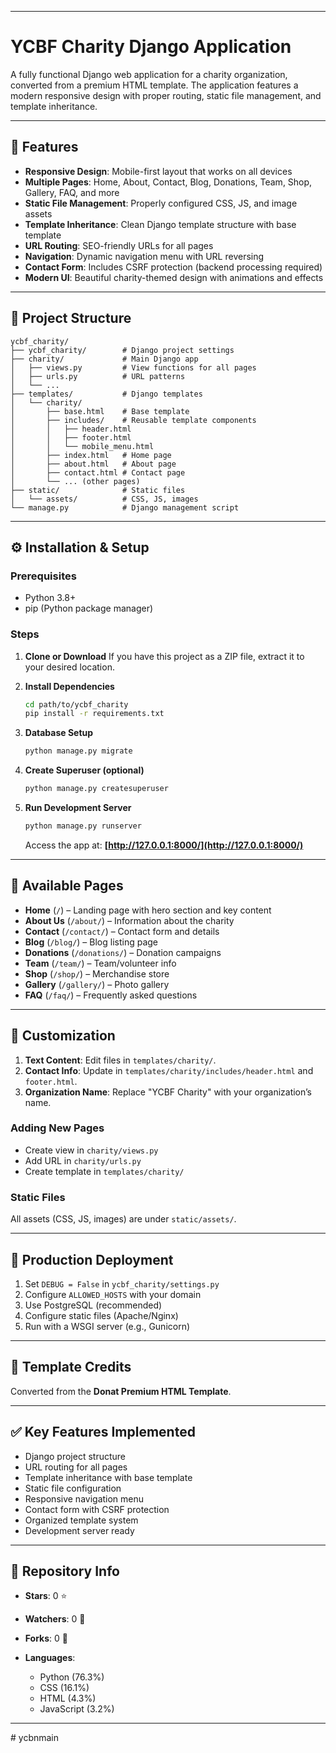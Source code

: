 

---

# YCBF Charity Django Application

A fully functional Django web application for a charity organization, converted from a premium HTML template. The application features a modern responsive design with proper routing, static file management, and template inheritance.

---

## 🌟 Features

* **Responsive Design**: Mobile-first layout that works on all devices
* **Multiple Pages**: Home, About, Contact, Blog, Donations, Team, Shop, Gallery, FAQ, and more
* **Static File Management**: Properly configured CSS, JS, and image assets
* **Template Inheritance**: Clean Django template structure with base template
* **URL Routing**: SEO-friendly URLs for all pages
* **Navigation**: Dynamic navigation menu with URL reversing
* **Contact Form**: Includes CSRF protection (backend processing required)
* **Modern UI**: Beautiful charity-themed design with animations and effects

---

## 📂 Project Structure

```
ycbf_charity/
├── ycbf_charity/        # Django project settings
├── charity/             # Main Django app
│   ├── views.py         # View functions for all pages
│   ├── urls.py          # URL patterns
│   └── ...
├── templates/           # Django templates
│   └── charity/
│       ├── base.html    # Base template
│       ├── includes/    # Reusable template components
│       │   ├── header.html
│       │   ├── footer.html
│       │   └── mobile_menu.html
│       ├── index.html   # Home page
│       ├── about.html   # About page
│       ├── contact.html # Contact page
│       └── ... (other pages)
├── static/              # Static files
│   └── assets/          # CSS, JS, images
└── manage.py            # Django management script
```

---

## ⚙️ Installation & Setup

### Prerequisites

* Python 3.8+
* pip (Python package manager)

### Steps

1. **Clone or Download**
   If you have this project as a ZIP file, extract it to your desired location.

2. **Install Dependencies**

   ```bash
   cd path/to/ycbf_charity
   pip install -r requirements.txt
   ```

3. **Database Setup**

   ```bash
   python manage.py migrate
   ```

4. **Create Superuser (optional)**

   ```bash
   python manage.py createsuperuser
   ```

5. **Run Development Server**

   ```bash
   python manage.py runserver
   ```

   Access the app at: **[http://127.0.0.1:8000/](http://127.0.0.1:8000/)**

---

## 📑 Available Pages

* **Home** (`/`) – Landing page with hero section and key content
* **About Us** (`/about/`) – Information about the charity
* **Contact** (`/contact/`) – Contact form and details
* **Blog** (`/blog/`) – Blog listing page
* **Donations** (`/donations/`) – Donation campaigns
* **Team** (`/team/`) – Team/volunteer info
* **Shop** (`/shop/`) – Merchandise store
* **Gallery** (`/gallery/`) – Photo gallery
* **FAQ** (`/faq/`) – Frequently asked questions

---

## 🎨 Customization

1. **Text Content**: Edit files in `templates/charity/`.
2. **Contact Info**: Update in `templates/charity/includes/header.html` and `footer.html`.
3. **Organization Name**: Replace "YCBF Charity" with your organization’s name.

### Adding New Pages

* Create view in `charity/views.py`
* Add URL in `charity/urls.py`
* Create template in `templates/charity/`

### Static Files

All assets (CSS, JS, images) are under `static/assets/`.

---

## 🚀 Production Deployment

1. Set `DEBUG = False` in `ycbf_charity/settings.py`
2. Configure `ALLOWED_HOSTS` with your domain
3. Use PostgreSQL (recommended)
4. Configure static files (Apache/Nginx)
5. Run with a WSGI server (e.g., Gunicorn)

---

## 🎨 Template Credits

Converted from the **Donat Premium HTML Template**.

---

## ✅ Key Features Implemented

* Django project structure
* URL routing for all pages
* Template inheritance with base template
* Static file configuration
* Responsive navigation menu
* Contact form with CSRF protection
* Organized template system
* Development server ready

---

## 📌 Repository Info

* **Stars**: 0 ⭐
* **Watchers**: 0 👀
* **Forks**: 0 🍴
* **Languages**:

  * Python (76.3%)
  * CSS (16.1%)
  * HTML (4.3%)
  * JavaScript (3.2%)

---
#   y c b n m a i n  
 